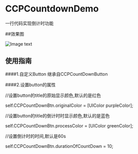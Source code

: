 # CCPCountdownDemo

一行代码实现倒计时功能

##效果图

![Image text](https://github.com/IMCCP/CCPCountdownDemo/blob/master/CCPCountdownDemo/ccpbutton.gif)

## 使用指南

####1.自定义Button 继承自CCPCountDownButton

####2.设置button的属性

  //设置button的title的原始显示颜色,默认的是红色
  
  self.CCPCountDownBtn.originalColor = [UIColor purpleColor];
  
  //设置button的title的倒计时时显示颜色,默认的是蓝色
  
  self.CCPCountDownBtn.processColor = [UIColor greenColor];
  
   //设置倒计时的时间,默认是60s
   
  self.CCPCountDownBtn.durationOfCountDown = 10;



